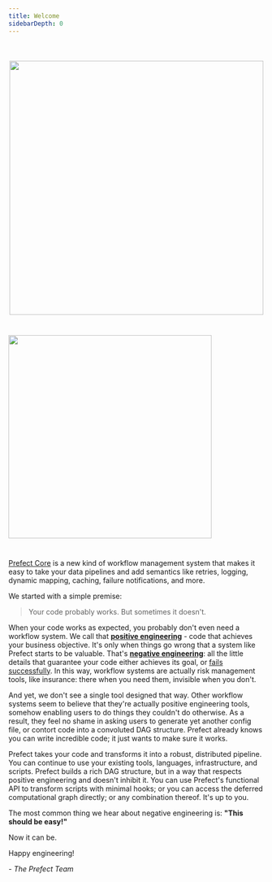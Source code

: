 ```yaml
---
title: Welcome
sidebarDepth: 0
---
```


<div align="center" style="margin-top:50px; margin-bottom:40px">
    <img src="/illustrations/core-illustration.svg"  width=500>
</div>
<div  style="float:left; width:100%; margin-bottom:40px;">
    <img src="/assets/prefect-core-logo.svg"  width=400 >
</div>

<!-- # Welcome! -->

[Prefect Core](https://www.prefect.io/products/core) is a new kind of workflow management system that makes it easy to take your data pipelines and add semantics like retries, logging, dynamic mapping, caching, failure notifications, and more. 

We started with a simple premise:

> Your code probably works. But sometimes it doesn't.

When your code works as expected, you probably don't even need a workflow system. We call that [**positive engineering**](https://medium.com/the-prefect-blog/positive-and-negative-data-engineering-a02cb497583d) - code that achieves your business objective. It's only when things go wrong that a system like Prefect starts to be valuable. That's [**negative engineering**](https://medium.com/the-prefect-blog/positive-and-negative-data-engineering-a02cb497583d): all the little details that guarantee your code either achieves its goal, or [fails successfully](https://www.youtube.com/watch?v=TlawR_gi8-Y). In this way, workflow systems are actually risk management tools, like insurance: there when you need them, invisible when you don't.

And yet, we don't see a single tool designed that way. Other workflow systems seem to believe that they're actually positive engineering tools, somehow enabling users to do things they couldn't do otherwise. As a result, they feel no shame in asking users to generate yet another config file, or contort code into a convoluted DAG structure. Prefect already knows you can write incredible code; it just wants to make sure it works.

Prefect takes your code and transforms it into a robust, distributed pipeline. You can continue to use your existing tools, languages, infrastructure, and scripts. Prefect builds a rich DAG structure, but in a way that respects positive engineering and doesn't inhibit it. You can use Prefect's functional API to transform scripts with minimal hooks; or you can access the deferred computational graph directly; or any combination thereof. It's up to you.

The most common thing we hear about negative engineering is: **"This should be easy!"**

Now it can be.

Happy engineering!

_- The Prefect Team_
